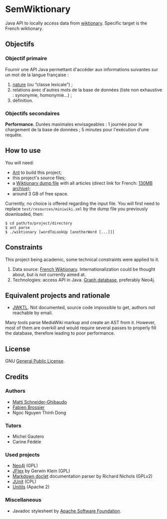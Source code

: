 SemWiktionary
=============

Java API to locally access data from [wiktionary](http://fr.wiktionary.org). Specific target is the French wiktionary.

Objectifs
---------

### Objectif primaire ###

Fournir une API Java permettant d'accéder aux informations suivantes sur un mot de la langue française :

1. [nature](http://fr.wikipedia.org/wiki/Classe_lexicale) (ou “classe lexicale”) ;
2. relations avec d'autres mots de la base de données (liste non exhaustive : synonymie, homonymie…) ;
3. définition.

### Objectifs secondaires ###

**Performance.** Durées maximales envisageables : 1 journée pour le chargement de la base de données ; 5 minutes pour l'exécution d'une requête.

How to use
----------

You will need:

- [Ant](http://ant.apache.org) to build this project;
- this project's source files;
- a [Wiktionary dump file](http://dumps.wikimedia.org/frwiktionary/latest/) with all articles (direct link for French: [130MB archive](http://dumps.wikimedia.org/frwiktionary/latest/frwiktionary-latest-pages-articles.xml.bz2));
- around 3 GB of free space.

Currently, no choice is offered regarding the input file. You will first need to replace `test/resources/miniwiki.xml` by the dump file you previously downloaded, then:

    $ cd path/to/project/directory
    $ ant parse
	$ ./wiktionary [wordToLookUp [anotherWord [...]]]

Constraints
-----------

This project being academic, some technical constraints were applied to it.

1. Data source: [French Wiktionary](http://fr.wiktionary.org). Internationalization could be thought about, but is not currently aimed at.
2. Technologies: access API in Java. [Graph database](http://en.wikipedia.org/wiki/Graph_database), preferably Neo4j.

Equivalent projects and rationale
---------------------------------

- [JWKTL](http://www.ukp.tu-darmstadt.de/software/jwktl/). Not documented, source code impossible to get, authors not reachable by email.

Many tools parse MediaWiki markup and create an AST from it. However, most of them are overkill and would require several passes to properly fill the database, therefore leading to poor performance.

License
-------

GNU [General Public License](http://www.gnu.org/licenses/gpl.html).

Credits
-------

### Authors ###
- [Matti Schneider-Ghibaudo](http://mattischneider.fr)
- [Fabien Brossier](http://fabienbrossier.fr)
- Ngoc Nguyen Thinh Dong

### Tutors ###
- Michel Gautero
- Carine Fédèle

### Used projects ###
- [Neo4j](http://neo4j.org/)	(GPL)
- [JFlex](http://jflex.de/) by Gerwin Klein	(GPL)
- [Markdown doclet](http://code.google.com/p/markdown-doclet/) documentation parser by Richard Nichols	(GPLv2)
- [JUnit](http://www.junit.org/)	(CPL)
- [Unitils](http://unitils.org/)	(Apache 2)

### Miscellaneous ###
- Javadoc stylesheet by [Apache Software Foundation](http://click-project-template.googlecode.com/svn-history/r2/trunk/documentation/javadoc-stylesheet.css).
